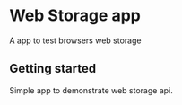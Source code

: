 # Web Storage app
A app to test browsers web storage

## Getting started

Simple app to demonstrate web storage api.